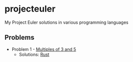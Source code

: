 # projecteuler
My Project Euler solutions in various programming languages

## Problems

* Problem 1 - [Multiples of 3 and 5](https://projecteuler.net/problem=1)
    * Solutions: [Rust](https://github.com/yoloseem/projecteuler/blob/master/0001/0001.rs)
